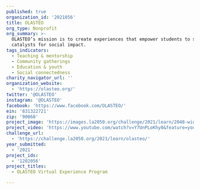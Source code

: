 ```yaml
---
published: true
organization_id: '2021056'
title: OLASTEO
org_type: Nonprofit
org_summary: >-
  OLASTEO’s mission is to create experiences that empower students to serve as
  catalysts for social impact.
tags_indicators:
  - Teaching & mentorship
  - Community gatherings
  - Education & youth
  - Social connectedness
charity_navigator_url: ''
organization_website:
  - 'https://olasteo.org/'
twitter: '@OLASTEO'
instagram: '@OLASTEO'
facebook: 'https://www.facebook.com/OLASTEO/'
ein: '831322721'
zip: '90068'
project_image: 'https://images.la2050.org/challenge/2021/learn/2048-wide/olasteo.jpg'
project_video: 'https://www.youtube.com/watch?v=Y7UnPLoKhy0&feature=youtu.be'
challenge_url:
  - 'https://challenge.la2050.org/2021/learn/olasteo/'
year_submitted:
  - '2021'
project_ids:
  - '1202056'
project_titles:
  - OLASTEO Virtual Experience Program

---
```

